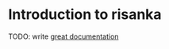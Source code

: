 # Introduction to risanka

TODO: write [great documentation](http://jacobian.org/writing/great-documentation/what-to-write/)
